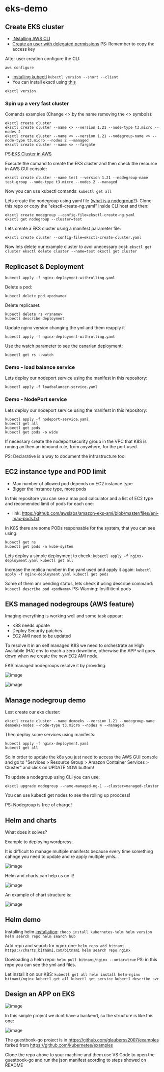 # eks-demo

## Create EKS cluster
- [INstalling AWS CLI](https://docs.aws.amazon.com/cli/latest/userguide/cli-chap-install.html)
- [Create an user with delegated permissions](https://docs.aws.amazon.com/IAM/latest/UserGuide/id_users_create.html)
PS: Remember to copy the access key

After user creation configure the CLI:
````
aws configure
````
- [Installing kubectl](https://docs.aws.amazon.com/eks/latest/userguide/install-kubectl.html)
``
kubectl version --short --client
``
- You can install eksctl using [this](https://docs.aws.amazon.com/eks/latest/userguide/eksctl.html)
````
eksctl version
````
### Spin up a very fast cluster
Comands examples (Change <> by the name removing the <> symbols):
````
eksctl create cluster
eksctl create cluster --name <> --version 1.21 --node-type t3.micro --nodes 2
eksctl create cluster --name <> --version 1.21 --nodegroup-name <> --node-type t3.micro --nodes 2 --managed
eksctl create cluster --name <> --fargate
````
PS:[EKS Cluster in AWS](https://docs.aws.amazon.com/eks/latest/userguide/create-cluster.html)

Execute the comand to create the EKS cluster and then check the resource in AWS GUI console:
````
eksctl create cluster --name test --version 1.21 --nodegroup-name test-group --node-type t3.micro --nodes 2 --managed
````

Now you can use kubectl comands:
``
kubectl get all
``

Lets create the nodegroup using yaml file ([what is a nodegroup?](https://www.pulumi.com/blog/day-2-kubernetes-migrating-eks-nodegroups-with-zero-downtime)):
Clone this repo or copy the "eksctl-create-ng.yaml" inside CLI host and then:
````
eksctl create nodegroup --config-file=eksctl-create-ng.yaml
eksctl get nodegroup --cluster=test
````

Lets create a EKS cluster using a manifest parameter file:
````
eksctl create cluster --config-file=eksctl-create-cluster.yaml
````

Now lets delete our example cluster to avoi unecessary cost:
``
eksctl get cluster
eksctl delete cluster --name=test
eksctl get cluster
``

## Replicaset & Deployment
````
kubectl apply -f nginx-deployment-withrolling.yaml
````

Delete a pod:
````
kubectl delete pod <podname>
````

Delete replicaset:
````
kubectl delete rs <rsname>
kubectl describe deployment
````

Update nginx version changing the yml and them reapply it
````
kubectl apply -f nginx-deployment-withrolling.yaml
````

Use the watch parameter to see the canarian deployment:
````
kubectl get rs --watch
````

### Demo - load balance service

Lets deploy our nodeport service using the manifest in this repository:
````
kubectl apply -f loadbalancer-service.yaml
````

### Demo - NodePort service

Lets deploy our nodeport service using the manifest in this repository:
````
kubectl apply -f nodeport-service.yaml
kubectl get all
kubectl get pods
kubectl get pods -o wide
````

If necessary create the nodeportsecurity group in the VPC that K8S is runing an then an inbound rule, from anywhere, for the port used.

PS: Declarative is a way to document the infrastructure too!

## EC2 instance type and POD limit

- Max number of allowed pod depends on EC2 instance type
- Bigger the instance type, more pods

In this repositore you can see a max pod calculator and a list of EC2 type and recomended limit of pods for each one:

- link: https://github.com/awslabs/amazon-eks-ami/blob/master/files/eni-max-pods.txt

In K8S there are some PODs responsable for the system, that you can see using:
````
kubectl get ns
kubectl get pods -n kube-system
````
Lets deploy a simple deployment to check:
``
kubectl apply -f nginx-deployment.yaml
kubectl get all
``

Increase the replica number in the yaml used and apply it again:
``
kubectl apply -f nginx-deployment.yaml
kubectl get pods
``

Some of them anr pending status, lets check it using describe command:
``
kubectl describe pod <podName>
``
PS: Warning: Insiffitient pods

## EKS managed nodegroups (AWS feature)

Imaging everything is working well and some task appear:
- K8S needs update
- Deploy Security patches
- EC2 AMI need to be updated

To resolve it in an self managed K8S we need to orchestrate an High Availabile (HA) env to reach a zero downtime, otherwise the APP will goes down when we create the new EC2 AMI node.

EKS managed nodegroups resolve it by providing:

![image](https://user-images.githubusercontent.com/22028539/129732351-2bae65e3-d192-4030-b8c2-d201833ef792.png)

![image](https://user-images.githubusercontent.com/22028539/129732743-118d8286-1cfb-42e0-bd65-e1b312a9ed3f.png)

## Manage nodegroup demo

Lest create our eks cluster:
````
eksctl create cluster --name demoeks --version 1.21 --nodegroup-name demoeks-nodes --node-type t3.micro --nodes 4 --managed
````

Then deploy some services using manifests:
````
kubectl apply -f nginx-deployment.yaml
kubectl get all
````

So in order to update the k8s you just need to access the AWS GUI console and go to "Services > Resource Group > Amazon Container Services > Cluster" and click on UPDATE NOW buttom!

To update a nodegroup using CLI you can use:
````
eksctl upgrade nodegroup --name-managed-ng-1 --cluster=managed-cluster
````

You can use kubectl get nodes to see the rolling up proccess!

PS: Nodegroup is free of charge!

## Helm and charts

What does it solves?

Example to deploying wordpress:

It is difficult to manage multiple manifests because every time something cahnge you need to update and re apply multiple ymls...

![image](https://user-images.githubusercontent.com/22028539/129738630-8e873032-3ffe-4385-9620-9166779de950.png)

Helm and charts can help us on it!

![image](https://user-images.githubusercontent.com/22028539/129740573-d6f12bd0-2fd5-4484-9ade-0863e79b20b5.png)

An example of chart structure is:

![image](https://user-images.githubusercontent.com/22028539/129740837-be307992-6886-4597-b22a-60b5aa55378c.png)

## Helm demo

Installing helm [installation](https://helm.sh/docs/intro/install/):
``
choco install kubernetes-helm
helm version
helm search repo
helm search hub
``

Add repo and search for nginx one:
``
helm repo add bitnami https://charts.bitnami.com/bitnami
helm search repo nginx
``

Dowloading a helm repo:
``
helm pull bitnami/nginx --untar=true
``
PS: in this repo you can see the yml and files.

Let install it on our K8S:
``
kubectl get all
helm install helm-nginx bitnami/nginx
kubectl get all
kubectl get service
kubectl describe svc
``
## Design an APP on EKS

![image](https://user-images.githubusercontent.com/22028539/129767462-05f5ee0d-6671-4140-a42f-80456e9950ed.png)

In this simple project we dont have a backend, so the structure is like this one:

![image](https://user-images.githubusercontent.com/22028539/129768133-9339acbc-186a-499e-a704-66c48bd79a43.png)

The guestbook-go project is in https://github.com/glauberss2007/examples forked from https://github.com/kubernetes/examples

Clone the repo above to your machine and them use VS Code to open the guestbook-go and run the json manifest acording to steps showed on README

## 




